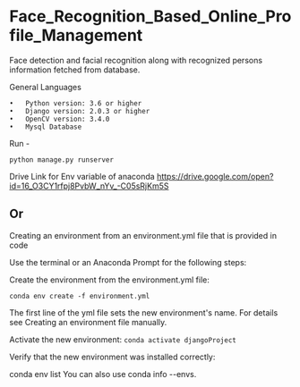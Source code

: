 # Face_Recognition_Based_Online_Profile_Management

Face detection and facial recognition along with recognized persons information fetched from database.

General Languages

    •	Python version: 3.6 or higher
    •	Django version: 2.0.3 or higher
    •	OpenCV version: 3.4.0
    •	Mysql Database

Run -

    python manage.py runserver
Drive Link for Env variable of anaconda 
https://drive.google.com/open?id=16_O3CY1rfpj8PvbW_nYv_-C05sRjKm5S

## Or 

Creating an environment from an environment.yml file that is provided in code

Use the terminal or an Anaconda Prompt for the following steps:

Create the environment from the environment.yml file:

    conda env create -f environment.yml
The first line of the yml file sets the new environment's name. For details see Creating an environment file manually.

Activate the new environment: 
    ```conda activate djangoProject```

Verify that the new environment was installed correctly:

conda env list
You can also use conda info --envs.
